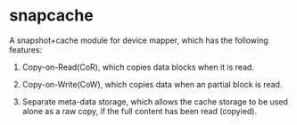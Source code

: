 snapcache
=========

A snapshot+cache module for device mapper, which has the following features:

1. Copy-on-Read(CoR), which copies data blocks when it is read.

2. Copy-on-Write(CoW), which copies data when an partial block is read.

2. Separate meta-data storage, which allows the cache storage to be used alone as 
   a raw copy, if the full content has been read (copyied).
